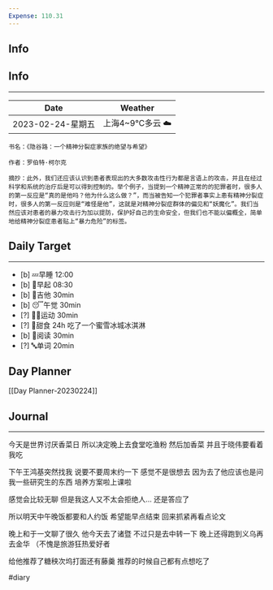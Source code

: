 ```yaml
---
Expense: 110.31
---
```

## Info
## Info
***
| Date              | Weather         |
| ----------------- | --------------- |
| 2023-02-24-星期五 | 上海4~9℃多云 ☁️ | 


```ad-cite
书名：《隐谷路：一个精神分裂症家族的绝望与希望》

作者：罗伯特·柯尔克

摘抄：此外，我们还应该认识到患者表现出的大多数攻击性行为都是言语上的攻击，并且在经过科学和系统的治疗后是可以得到控制的。举个例子，当提到一个精神正常的的犯罪者时，很多人的第一反应是“真的是他吗？他为什么这么做？”，而当被告知一个犯罪者事实上患有精神分裂症时，很多人的第一反应则是“难怪是他”，这就是对精神分裂症群体的偏见和“妖魔化”。我们当然应该对患者的暴力攻击行为加以提防，保护好自己的生命安全，但我们也不能以偏概全，简单地给精神分裂症患者贴上“暴力危险”的标签。
```


## Daily Target 
***
- [b] 💤早睡   12:00
- [b] 🌅早起    08:30
- [b] 🎵吉他    30min
- [b] 😴午觉    30min
- [?] 🏃‍♀️运动    30min  
- [?] 🚫甜食    24h 吃了一个蜜雪冰城冰淇淋
- [b] 📖阅读    30min
- [?] 🔤单词    20min    


## Day Planner
[[Day Planner-20230224]]


##  Journal
***
今天是世界讨厌香菜日
所以决定晚上去食堂吃渔粉
然后加香菜
并且于晓伟要看着我吃

下午王鸿基突然找我
说要不要周末约一下
感觉不是很想去
因为去了他应该也是问我一些研究生的东西
培养方案啦上课啦

感觉会比较无聊
但是我这人又不太会拒绝人...
还是答应了

所以明天中午晚饭都要和人约饭
希望能早点结束
回来抓紧再看点论文

晚上和于一文聊了很久
他今天去了诸暨
不过只是去中转一下
晚上还得跑到义乌再去金华
（不愧是旅游狂热爱好者

给他推荐了糖秧次坞打面还有藤羹
推荐的时候自己都有点想吃了

#diary